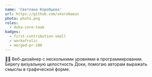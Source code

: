 ```yaml
---
name: 'Светлана Коробцева'
url: https://github.com/skorobaeus
photo: photo.png
roles:
  - doka-core-team
badges:
  - first-contribution-small
  - workafrolic
  - merged-pr-100
---
```


🧞‍♀️ Веб-дизайнер с несколькими уровнями в программировании. Берегу визуальную целостность Доки, помогаю авторам выражать смыслы в графической форме.
